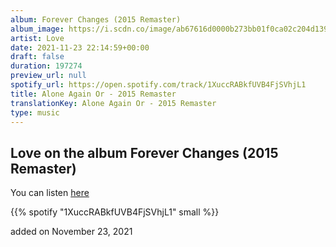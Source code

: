 ```yaml
---
album: Forever Changes (2015 Remaster)
album_image: https://i.scdn.co/image/ab67616d0000b273bb01f0ca02c204d13933ca06
artist: Love
date: 2021-11-23 22:14:59+00:00
draft: false
duration: 197274
preview_url: null
spotify_url: https://open.spotify.com/track/1XuccRABkfUVB4FjSVhjL1
title: Alone Again Or - 2015 Remaster
translationKey: Alone Again Or - 2015 Remaster
type: music
---
```


## Love on the album Forever Changes (2015 Remaster)

You can listen [here](https://open.spotify.com/track/1XuccRABkfUVB4FjSVhjL1)

{{% spotify "1XuccRABkfUVB4FjSVhjL1" small %}}

added on November 23, 2021